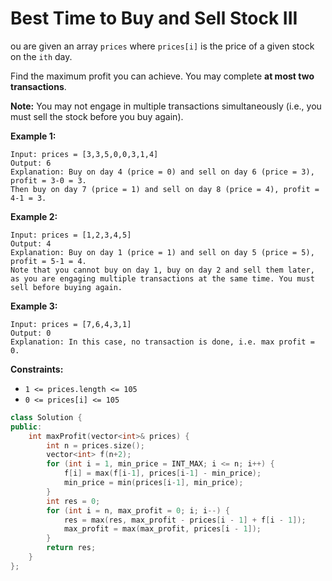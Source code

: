 # Best Time to Buy and Sell Stock III

ou are given an array `prices` where `prices[i]` is the price of a given stock on the `ith` day.

Find the maximum profit you can achieve. You may complete **at most two transactions**.

**Note:** You may not engage in multiple transactions simultaneously (i.e., you must sell the stock before you buy again).

 

**Example 1:**

```
Input: prices = [3,3,5,0,0,3,1,4]
Output: 6
Explanation: Buy on day 4 (price = 0) and sell on day 6 (price = 3), profit = 3-0 = 3.
Then buy on day 7 (price = 1) and sell on day 8 (price = 4), profit = 4-1 = 3.
```

**Example 2:**

```
Input: prices = [1,2,3,4,5]
Output: 4
Explanation: Buy on day 1 (price = 1) and sell on day 5 (price = 5), profit = 5-1 = 4.
Note that you cannot buy on day 1, buy on day 2 and sell them later, as you are engaging multiple transactions at the same time. You must sell before buying again.
```

**Example 3:**

```
Input: prices = [7,6,4,3,1]
Output: 0
Explanation: In this case, no transaction is done, i.e. max profit = 0.
```

 

**Constraints:**

- `1 <= prices.length <= 105`
- `0 <= prices[i] <= 105`

```c++
class Solution {
public:
    int maxProfit(vector<int>& prices) {
        int n = prices.size();
        vector<int> f(n+2);
        for (int i = 1, min_price = INT_MAX; i <= n; i++) {
            f[i] = max(f[i-1], prices[i-1] - min_price);
            min_price = min(prices[i-1], min_price);
        }
        int res = 0;
        for (int i = n, max_profit = 0; i; i--) {
            res = max(res, max_profit - prices[i - 1] + f[i - 1]);
            max_profit = max(max_profit, prices[i - 1]);
        }
        return res;
    }
};
```

